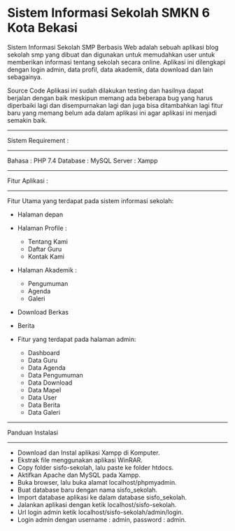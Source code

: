 # Sistem Informasi Sekolah SMKN 6 Kota Bekasi

Sistem Informasi Sekolah SMP Berbasis Web adalah sebuah aplikasi blog sekolah smp yang dibuat dan digunakan untuk memudahkan user untuk memberikan informasi tentang sekolah secara online. Aplikasi ini dilengkapi dengan login admin, data profil, data akademik, data download dan lain sebagainya.

Source Code Aplikasi ini sudah dilakukan testing dan hasilnya dapat berjalan dengan baik meskipun memang ada beberapa bug yang harus diperbaiki lagi dan disempurnakan lagi dan juga bisa ditambahkan lagi fitur baru yang memang belum ada dalam aplikasi ini agar aplikasi ini menjadi semakin baik.
***
Sistem Requirement :
***
Bahasa : PHP 7.4
Database : MySQL
Server : Xampp

***
Fitur Aplikasi :
***
Fitur Utama yang terdapat pada sistem informasi sekolah:
- Halaman depan 
- Halaman Profile :
   - Tentang Kami
   - Daftar Guru
   - Kontak Kami
- Halaman Akademik :
   - Pengumuman
   - Agenda
   - Galeri
- Download Berkas
- Berita

- Fitur yang terdapat pada halaman admin:
   - Dashboard
   - Data Guru
   - Data Agenda
   - Data Pengumuman
   - Data Download
   - Data Mapel
   - Data User
   - Data Berita
   - Data Galeri

****
Panduan Instalasi
***

- Download dan Instal aplikasi Xampp di Komputer.
- Ekstrak file menggunakan aplikasi WinRAR.
- Copy folder sisfo-sekolah, lalu paste ke folder htdocs.
- Aktifkan Apache dan MySQL pada Xampp.
- Buka browser, lalu buka alamat localhost/phpmyadmin.
- Buat database baru dengan nama sisfo_sekolah.
- Import database aplikasi ke dalam database sisfo_sekolah.
- Jalankan aplikasi dengan ketik localhost/sisfo-sekolah.
- Url login admin ketik localhost/sisfo-sekolah/admin/login.
- Login admin dengan username : admin, password : admin.
